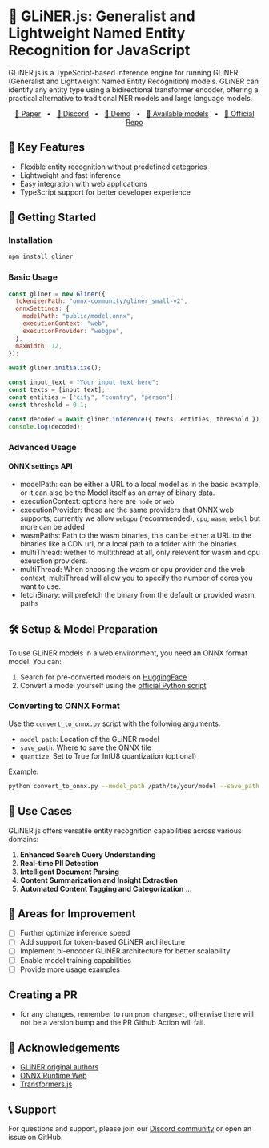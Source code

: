 # 👑 GLiNER.js: Generalist and Lightweight Named Entity Recognition for JavaScript

GLiNER.js is a TypeScript-based inference engine for running GLiNER (Generalist and Lightweight Named Entity Recognition) models. GLiNER can identify any entity type using a bidirectional transformer encoder, offering a practical alternative to traditional NER models and large language models.

<p align="center">
    <a href="https://arxiv.org/abs/2311.08526">📄 Paper</a>
    <span>&nbsp;&nbsp;•&nbsp;&nbsp;</span>
    <a href="https://discord.gg/Y2yVxpSQnG">📢 Discord</a>
    <span>&nbsp;&nbsp;•&nbsp;&nbsp;</span>
    <a href="https://huggingface.co/spaces/urchade/gliner_mediumv2.1">🤗 Demo</a>
    <span>&nbsp;&nbsp;•&nbsp;&nbsp;</span>
    <a href="https://huggingface.co/models?library=gliner&sort=trending">🤗 Available models</a>
    <span>&nbsp;&nbsp;•&nbsp;&nbsp;</span>
    <a href="https://github.com/urchade/GLiNER">🧬 Official Repo</a>
</p>

## 🌟 Key Features

- Flexible entity recognition without predefined categories
- Lightweight and fast inference
- Easy integration with web applications
- TypeScript support for better developer experience

## 🚀 Getting Started

### Installation

```bash
npm install gliner
```

### Basic Usage

```javascript
const gliner = new Gliner({
  tokenizerPath: "onnx-community/gliner_small-v2",
  onnxSettings: {
    modelPath: "public/model.onnx",
    executionContext: "web",
    executionProvider: "webgpu",
  },
  maxWidth: 12,
});

await gliner.initialize();

const input_text = "Your input text here";
const texts = [input_text];
const entities = ["city", "country", "person"];
const threshold = 0.1;

const decoded = await gliner.inference({ texts, entities, threshold });
console.log(decoded);
```

### Advanced Usage

#### ONNX settings API

- modelPath: can be either a URL to a local model as in the basic example, or it can also be the Model itself as an array of binary data.
- executionContext: options here are `node` or `web`
- executionProvider: these are the same providers that ONNX web supports, currently we allow `webgpu` (recommended), `cpu`, `wasm`, `webgl` but more can be added
- wasmPaths: Path to the wasm binaries, this can be either a URL to the binaries like a CDN url, or a local path to a folder with the binaries.
- multiThread: wether to multithread at all, only relevent for wasm and cpu exeuction providers.
- multiThread: When choosing the wasm or cpu provider and the web context, multiThread will allow you to specify the number of cores you want to use.
- fetchBinary: will prefetch the binary from the default or provided wasm paths

## 🛠 Setup & Model Preparation

To use GLiNER models in a web environment, you need an ONNX format model. You can:

1. Search for pre-converted models on [HuggingFace](https://huggingface.co/onnx-community?search_models=gliner)
2. Convert a model yourself using the [official Python script](https://github.com/urchade/GLiNER/blob/main/convert_to_onnx.py)

### Converting to ONNX Format

Use the `convert_to_onnx.py` script with the following arguments:

- `model_path`: Location of the GLiNER model
- `save_path`: Where to save the ONNX file
- `quantize`: Set to True for IntU8 quantization (optional)

Example:

```bash
python convert_to_onnx.py --model_path /path/to/your/model --save_path /path/to/save/onnx --quantize True
```

## 🌟 Use Cases

GLiNER.js offers versatile entity recognition capabilities across various domains:

1. **Enhanced Search Query Understanding**
2. **Real-time PII Detection**
3. **Intelligent Document Parsing**
4. **Content Summarization and Insight Extraction**
5. **Automated Content Tagging and Categorization**
   ...

## 🔧 Areas for Improvement

- [ ] Further optimize inference speed
- [ ] Add support for token-based GLiNER architecture
- [ ] Implement bi-encoder GLiNER architecture for better scalability
- [ ] Enable model training capabilities
- [ ] Provide more usage examples

## Creating a PR

- for any changes, remember to run `pnpm changeset`, otherwise there will not be a version bump and the PR Github Action will fail.

## 🙏 Acknowledgements

- [GLiNER original authors](https://github.com/urchade/GLiNER)
- [ONNX Runtime Web](https://github.com/microsoft/onnxruntime)
- [Transformers.js](https://github.com/xenova/transformers.js)

## 📞 Support

For questions and support, please join our [Discord community](https://discord.gg/ApZvyNZU) or open an issue on GitHub.
